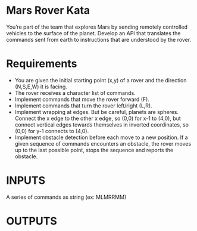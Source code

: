 # Mars Rover Kata
You’re part of the team that explores Mars by sending remotely controlled vehicles to the surface of the planet. Develop an API that translates the commands sent from earth to instructions that are understood by the rover.

# Requirements
- You are given the initial starting point (x,y) of a rover and the direction (N,S,E,W) it is facing.
- The rover receives a character list of commands.
- Implement commands that move the rover forward (F).
- Implement commands that turn the rover left/right (L,R).
- Implement wrapping at edges. But be careful, planets are spheres. Connect the x edge to the other x edge, so (0,0) for x-1 to (4,0), but connect vertical edges towards themselves in inverted coordinates, so (0,0) for y-1 connects to (4,0).
- Implement obstacle detection before each move to a new position. If a given sequence of commands encounters an obstacle, the rover moves up to the last possible point, stops the sequence and reports the obstacle.

# INPUTS
A series of commands as string (ex: MLMRRMM) 

# OUTPUTS
